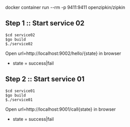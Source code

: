 

docker container run --rm -p 9411:9411 openzipkin/zipkin

## Step 1 :: Start service 02

```
$cd service02
$go build
$./service02
```

Open url=http://localhost:9002/hello/{state} in browser
* state = success|fail

## Step 2 :: Start service 01

```
$cd service01
$go build
$./service01
```

Open url=http://localhost:9001/call{state} in browser
* state = success|fail